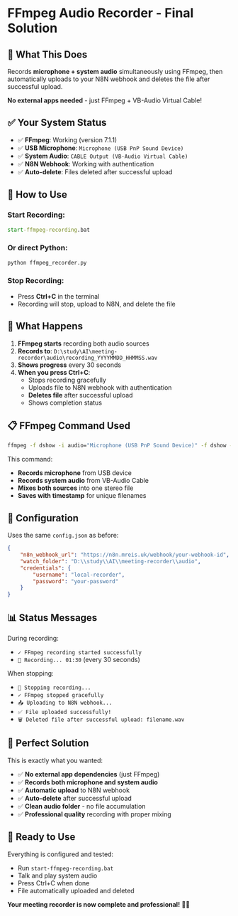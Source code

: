 # FFmpeg Audio Recorder - Final Solution

## 🎯 **What This Does**

Records **microphone + system audio** simultaneously using FFmpeg, then automatically uploads to your N8N webhook and deletes the file after successful upload.

**No external apps needed** - just FFmpeg + VB-Audio Virtual Cable!

## ✅ **Your System Status**

- ✅ **FFmpeg**: Working (version 7.1.1)
- ✅ **USB Microphone**: `Microphone (USB PnP Sound Device)` 
- ✅ **System Audio**: `CABLE Output (VB-Audio Virtual Cable)`
- ✅ **N8N Webhook**: Working with authentication
- ✅ **Auto-delete**: Files deleted after successful upload

## 🚀 **How to Use**

### **Start Recording:**
```cmd
start-ffmpeg-recording.bat
```

### **Or direct Python:**
```cmd
python ffmpeg_recorder.py
```

### **Stop Recording:**
- Press **Ctrl+C** in the terminal
- Recording will stop, upload to N8N, and delete the file

## 🎵 **What Happens**

1. **FFmpeg starts** recording both audio sources
2. **Records to**: `D:\study\AI\meeting-recorder\audio\recording_YYYYMMDD_HHMMSS.wav`
3. **Shows progress** every 30 seconds
4. **When you press Ctrl+C**:
   - Stops recording gracefully
   - Uploads file to N8N webhook with authentication
   - **Deletes file** after successful upload
   - Shows completion status

## 📋 **FFmpeg Command Used**

```cmd
ffmpeg -f dshow -i audio="Microphone (USB PnP Sound Device)" -f dshow -i audio="CABLE Output (VB-Audio Virtual Cable)" -filter_complex "amix=inputs=2:duration=longest" recording_YYYYMMDD_HHMMSS.wav
```

This command:
- **Records microphone** from USB device
- **Records system audio** from VB-Audio Cable
- **Mixes both sources** into one stereo file
- **Saves with timestamp** for unique filenames

## 🔧 **Configuration**

Uses the same `config.json` as before:
```json
{
    "n8n_webhook_url": "https://n8n.mreis.uk/webhook/your-webhook-id",
    "watch_folder": "D:\\study\\AI\\meeting-recorder\\audio",
    "credentials": {
        "username": "local-recorder", 
        "password": "your-password"
    }
}
```

## 📊 **Status Messages**

During recording:
- `✓ FFmpeg recording started successfully`
- `🎵 Recording... 01:30` (every 30 seconds)

When stopping:
- `🛑 Stopping recording...`
- `✓ FFmpeg stopped gracefully`
- `📤 Uploading to N8N webhook...`
- `✅ File uploaded successfully!`
- `🗑️ Deleted file after successful upload: filename.wav`

## 🎯 **Perfect Solution**

This is exactly what you wanted:
- ✅ **No external app dependencies** (just FFmpeg)
- ✅ **Records both microphone and system audio**
- ✅ **Automatic upload** to N8N webhook
- ✅ **Auto-delete** after successful upload
- ✅ **Clean audio folder** - no file accumulation
- ✅ **Professional quality** recording with proper mixing

## 🚀 **Ready to Use**

Everything is configured and tested:
- Run `start-ffmpeg-recording.bat`
- Talk and play system audio
- Press Ctrl+C when done
- File automatically uploaded and deleted

**Your meeting recorder is now complete and professional!** 🎵✨

